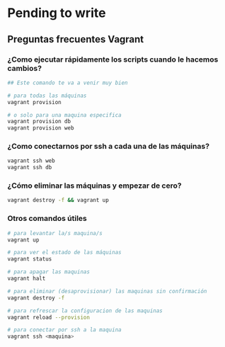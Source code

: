 # Pending to write



## Preguntas frecuentes Vagrant

### ¿Como ejecutar rápidamente los scripts cuando le hacemos cambios?

```sh
## Este comando te va a venir muy bien

# para todas las máquinas
vagrant provision

# o solo para una maquina especifica
vagrant provision db
vagrant provision web
```

### ¿Como conectarnos por ssh a cada una de las máquinas?

```sh
vagrant ssh web
vagrant ssh db
```

### ¿Cómo eliminar las máquinas y empezar de cero?

```sh
vagrant destroy -f && vagrant up 
```

### Otros comandos útiles

```bash
# para levantar la/s maquina/s
vagrant up 

# para ver el estado de las máquinas
vagrant status 

# para apagar las maquinas
vagrant halt 

# para eliminar (desaprovisionar) las maquinas sin confirmación 
vagrant destroy -f 

# para refrescar la configuracion de las maquinas
vagrant reload --provision 

# para conectar por ssh a la maquina
vagrant ssh <maquina>
```
